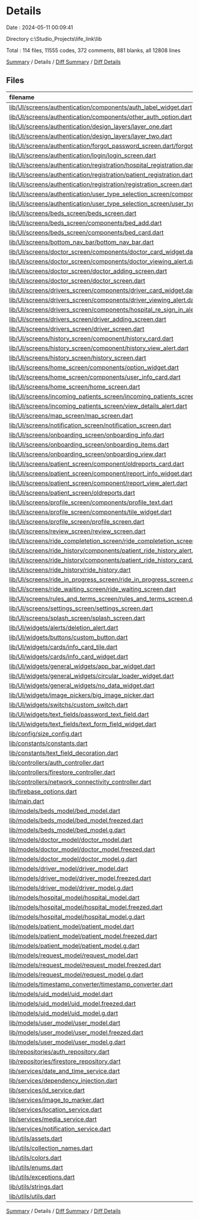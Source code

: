 # Details

Date : 2024-05-11 00:09:41

Directory c:\\Studio_Projects\\life_link\\lib

Total : 114 files,  11555 codes, 372 comments, 881 blanks, all 12808 lines

[Summary](results.md) / Details / [Diff Summary](diff.md) / [Diff Details](diff-details.md)

## Files
| filename | language | code | comment | blank | total |
| :--- | :--- | ---: | ---: | ---: | ---: |
| [lib/UI/screens/authentication/components/auth_label_widget.dart](/lib/UI/screens/authentication/components/auth_label_widget.dart) | Dart | 26 | 0 | 3 | 29 |
| [lib/UI/screens/authentication/components/other_auth_option.dart](/lib/UI/screens/authentication/components/other_auth_option.dart) | Dart | 44 | 0 | 2 | 46 |
| [lib/UI/screens/authentication/design_layers/layer_one.dart](/lib/UI/screens/authentication/design_layers/layer_one.dart) | Dart | 20 | 0 | 3 | 23 |
| [lib/UI/screens/authentication/design_layers/layer_two.dart](/lib/UI/screens/authentication/design_layers/layer_two.dart) | Dart | 20 | 0 | 3 | 23 |
| [lib/UI/screens/authentication/forgot_password_screen.dart/forgot_password_screen.dart](/lib/UI/screens/authentication/forgot_password_screen.dart/forgot_password_screen.dart) | Dart | 125 | 1 | 7 | 133 |
| [lib/UI/screens/authentication/login/login_screen.dart](/lib/UI/screens/authentication/login/login_screen.dart) | Dart | 232 | 1 | 12 | 245 |
| [lib/UI/screens/authentication/registration/hospital_registration.dart](/lib/UI/screens/authentication/registration/hospital_registration.dart) | Dart | 240 | 2 | 11 | 253 |
| [lib/UI/screens/authentication/registration/patient_registration.dart](/lib/UI/screens/authentication/registration/patient_registration.dart) | Dart | 311 | 2 | 13 | 326 |
| [lib/UI/screens/authentication/registration/registration_screen.dart](/lib/UI/screens/authentication/registration/registration_screen.dart) | Dart | 21 | 1 | 3 | 25 |
| [lib/UI/screens/authentication/user_type_selection_screen/components/user_options.dart](/lib/UI/screens/authentication/user_type_selection_screen/components/user_options.dart) | Dart | 62 | 0 | 4 | 66 |
| [lib/UI/screens/authentication/user_type_selection_screen/user_type_selection_screen.dart](/lib/UI/screens/authentication/user_type_selection_screen/user_type_selection_screen.dart) | Dart | 116 | 0 | 6 | 122 |
| [lib/UI/screens/beds_screen/beds_screen.dart](/lib/UI/screens/beds_screen/beds_screen.dart) | Dart | 215 | 0 | 8 | 223 |
| [lib/UI/screens/beds_screen/components/bed_add.dart](/lib/UI/screens/beds_screen/components/bed_add.dart) | Dart | 135 | 0 | 7 | 142 |
| [lib/UI/screens/beds_screen/components/bed_card.dart](/lib/UI/screens/beds_screen/components/bed_card.dart) | Dart | 97 | 0 | 8 | 105 |
| [lib/UI/screens/bottom_nav_bar/bottom_nav_bar.dart](/lib/UI/screens/bottom_nav_bar/bottom_nav_bar.dart) | Dart | 89 | 0 | 6 | 95 |
| [lib/UI/screens/doctor_screen/components/doctor_card_widget.dart](/lib/UI/screens/doctor_screen/components/doctor_card_widget.dart) | Dart | 213 | 0 | 9 | 222 |
| [lib/UI/screens/doctor_screen/components/doctor_viewing_alert.dart](/lib/UI/screens/doctor_screen/components/doctor_viewing_alert.dart) | Dart | 93 | 0 | 3 | 96 |
| [lib/UI/screens/doctor_screen/doctor_adding_screen.dart](/lib/UI/screens/doctor_screen/doctor_adding_screen.dart) | Dart | 319 | 1 | 14 | 334 |
| [lib/UI/screens/doctor_screen/doctor_screen.dart](/lib/UI/screens/doctor_screen/doctor_screen.dart) | Dart | 126 | 0 | 11 | 137 |
| [lib/UI/screens/drivers_screen/components/driver_card_widget.dart](/lib/UI/screens/drivers_screen/components/driver_card_widget.dart) | Dart | 207 | 7 | 9 | 223 |
| [lib/UI/screens/drivers_screen/components/driver_viewing_alert.dart](/lib/UI/screens/drivers_screen/components/driver_viewing_alert.dart) | Dart | 80 | 12 | 3 | 95 |
| [lib/UI/screens/drivers_screen/components/hospital_re_sign_in_alert.dart](/lib/UI/screens/drivers_screen/components/hospital_re_sign_in_alert.dart) | Dart | 168 | 1 | 8 | 177 |
| [lib/UI/screens/drivers_screen/driver_adding_screen.dart](/lib/UI/screens/drivers_screen/driver_adding_screen.dart) | Dart | 316 | 11 | 18 | 345 |
| [lib/UI/screens/drivers_screen/driver_screen.dart](/lib/UI/screens/drivers_screen/driver_screen.dart) | Dart | 126 | 0 | 11 | 137 |
| [lib/UI/screens/history_screen/component/history_card.dart](/lib/UI/screens/history_screen/component/history_card.dart) | Dart | 37 | 0 | 4 | 41 |
| [lib/UI/screens/history_screen/component/history_view_alert.dart](/lib/UI/screens/history_screen/component/history_view_alert.dart) | Dart | 57 | 0 | 2 | 59 |
| [lib/UI/screens/history_screen/history_screen.dart](/lib/UI/screens/history_screen/history_screen.dart) | Dart | 73 | 0 | 4 | 77 |
| [lib/UI/screens/home_screen/components/option_widget.dart](/lib/UI/screens/home_screen/components/option_widget.dart) | Dart | 64 | 0 | 4 | 68 |
| [lib/UI/screens/home_screen/components/user_info_card.dart](/lib/UI/screens/home_screen/components/user_info_card.dart) | Dart | 70 | 0 | 3 | 73 |
| [lib/UI/screens/home_screen/home_screen.dart](/lib/UI/screens/home_screen/home_screen.dart) | Dart | 364 | 5 | 18 | 387 |
| [lib/UI/screens/incoming_patients_screen/incoming_patients_screen.dart](/lib/UI/screens/incoming_patients_screen/incoming_patients_screen.dart) | Dart | 99 | 0 | 3 | 102 |
| [lib/UI/screens/incoming_patients_screen/view_details_alert.dart](/lib/UI/screens/incoming_patients_screen/view_details_alert.dart) | Dart | 57 | 0 | 2 | 59 |
| [lib/UI/screens/map_screen/map_screen.dart](/lib/UI/screens/map_screen/map_screen.dart) | Dart | 92 | 3 | 7 | 102 |
| [lib/UI/screens/notification_screen/notification_screen.dart](/lib/UI/screens/notification_screen/notification_screen.dart) | Dart | 101 | 0 | 3 | 104 |
| [lib/UI/screens/onboarding_screen/onboarding_info.dart](/lib/UI/screens/onboarding_screen/onboarding_info.dart) | Dart | 7 | 0 | 2 | 9 |
| [lib/UI/screens/onboarding_screen/onboarding_items.dart](/lib/UI/screens/onboarding_screen/onboarding_items.dart) | Dart | 20 | 0 | 2 | 22 |
| [lib/UI/screens/onboarding_screen/onboarding_view.dart](/lib/UI/screens/onboarding_screen/onboarding_view.dart) | Dart | 111 | 2 | 8 | 121 |
| [lib/UI/screens/patient_screen/component/oldreports_card.dart](/lib/UI/screens/patient_screen/component/oldreports_card.dart) | Dart | 78 | 0 | 4 | 82 |
| [lib/UI/screens/patient_screen/component/report_info_widget.dart](/lib/UI/screens/patient_screen/component/report_info_widget.dart) | Dart | 56 | 0 | 4 | 60 |
| [lib/UI/screens/patient_screen/component/report_view_alert.dart](/lib/UI/screens/patient_screen/component/report_view_alert.dart) | Dart | 57 | 0 | 2 | 59 |
| [lib/UI/screens/patient_screen/oldreports.dart](/lib/UI/screens/patient_screen/oldreports.dart) | Dart | 68 | 0 | 4 | 72 |
| [lib/UI/screens/profile_screen/components/profile_text.dart](/lib/UI/screens/profile_screen/components/profile_text.dart) | Dart | 31 | 1 | 3 | 35 |
| [lib/UI/screens/profile_screen/components/tile_widget.dart](/lib/UI/screens/profile_screen/components/tile_widget.dart) | Dart | 52 | 0 | 5 | 57 |
| [lib/UI/screens/profile_screen/profile_screen.dart](/lib/UI/screens/profile_screen/profile_screen.dart) | Dart | 323 | 24 | 15 | 362 |
| [lib/UI/screens/review_screen/review_screen.dart](/lib/UI/screens/review_screen/review_screen.dart) | Dart | 58 | 0 | 2 | 60 |
| [lib/UI/screens/ride_completetion_screen/ride_completetion_screen.dart](/lib/UI/screens/ride_completetion_screen/ride_completetion_screen.dart) | Dart | 163 | 0 | 9 | 172 |
| [lib/UI/screens/ride_history/components/patient_ride_history_alert.dart](/lib/UI/screens/ride_history/components/patient_ride_history_alert.dart) | Dart | 85 | 0 | 2 | 87 |
| [lib/UI/screens/ride_history/components/patient_ride_history_card_widget.dart](/lib/UI/screens/ride_history/components/patient_ride_history_card_widget.dart) | Dart | 166 | 0 | 11 | 177 |
| [lib/UI/screens/ride_history/ride_history.dart](/lib/UI/screens/ride_history/ride_history.dart) | Dart | 71 | 0 | 5 | 76 |
| [lib/UI/screens/ride_in_progress_screen/ride_in_progress_screen.dart](/lib/UI/screens/ride_in_progress_screen/ride_in_progress_screen.dart) | Dart | 152 | 0 | 6 | 158 |
| [lib/UI/screens/ride_waiting_screen/ride_waiting_screen.dart](/lib/UI/screens/ride_waiting_screen/ride_waiting_screen.dart) | Dart | 354 | 2 | 18 | 374 |
| [lib/UI/screens/rules_and_terms_screen/rules_and_terms_screen.dart](/lib/UI/screens/rules_and_terms_screen/rules_and_terms_screen.dart) | Dart | 104 | 0 | 3 | 107 |
| [lib/UI/screens/settings_screen/settings_screen.dart](/lib/UI/screens/settings_screen/settings_screen.dart) | Dart | 87 | 40 | 5 | 132 |
| [lib/UI/screens/splash_screen/splash_screen.dart](/lib/UI/screens/splash_screen/splash_screen.dart) | Dart | 97 | 0 | 9 | 106 |
| [lib/UI/widgets/alerts/deletion_alert.dart](/lib/UI/widgets/alerts/deletion_alert.dart) | Dart | 100 | 0 | 4 | 104 |
| [lib/UI/widgets/buttons/custom_button.dart](/lib/UI/widgets/buttons/custom_button.dart) | Dart | 34 | 1 | 3 | 38 |
| [lib/UI/widgets/cards/info_card_tile.dart](/lib/UI/widgets/cards/info_card_tile.dart) | Dart | 29 | 0 | 3 | 32 |
| [lib/UI/widgets/cards/info_card_widget.dart](/lib/UI/widgets/cards/info_card_widget.dart) | Dart | 56 | 0 | 4 | 60 |
| [lib/UI/widgets/general_widgets/app_bar_widget.dart](/lib/UI/widgets/general_widgets/app_bar_widget.dart) | Dart | 50 | 0 | 2 | 52 |
| [lib/UI/widgets/general_widgets/circular_loader_widget.dart](/lib/UI/widgets/general_widgets/circular_loader_widget.dart) | Dart | 17 | 0 | 3 | 20 |
| [lib/UI/widgets/general_widgets/no_data_widget.dart](/lib/UI/widgets/general_widgets/no_data_widget.dart) | Dart | 31 | 0 | 2 | 33 |
| [lib/UI/widgets/image_pickers/big_image_picker.dart](/lib/UI/widgets/image_pickers/big_image_picker.dart) | Dart | 150 | 0 | 6 | 156 |
| [lib/UI/widgets/switchs/custom_switch.dart](/lib/UI/widgets/switchs/custom_switch.dart) | Dart | 37 | 0 | 3 | 40 |
| [lib/UI/widgets/text_fields/password_text_field.dart](/lib/UI/widgets/text_fields/password_text_field.dart) | Dart | 78 | 0 | 6 | 84 |
| [lib/UI/widgets/text_fields/text_form_field_widget.dart](/lib/UI/widgets/text_fields/text_form_field_widget.dart) | Dart | 146 | 0 | 3 | 149 |
| [lib/config/size_config.dart](/lib/config/size_config.dart) | Dart | 33 | 0 | 6 | 39 |
| [lib/constants/constants.dart](/lib/constants/constants.dart) | Dart | 12 | 0 | 1 | 13 |
| [lib/constants/text_field_decoration.dart](/lib/constants/text_field_decoration.dart) | Dart | 62 | 0 | 2 | 64 |
| [lib/controllers/auth_controller.dart](/lib/controllers/auth_controller.dart) | Dart | 38 | 0 | 7 | 45 |
| [lib/controllers/firestore_controller.dart](/lib/controllers/firestore_controller.dart) | Dart | 321 | 0 | 37 | 358 |
| [lib/controllers/network_connectivity_controller.dart](/lib/controllers/network_connectivity_controller.dart) | Dart | 0 | 51 | 5 | 56 |
| [lib/firebase_options.dart](/lib/firebase_options.dart) | Dart | 64 | 12 | 6 | 82 |
| [lib/main.dart](/lib/main.dart) | Dart | 44 | 3 | 5 | 52 |
| [lib/models/beds_model/bed_model.dart](/lib/models/beds_model/bed_model.dart) | Dart | 13 | 0 | 3 | 16 |
| [lib/models/beds_model/bed_model.freezed.dart](/lib/models/beds_model/bed_model.freezed.dart) | Dart | 151 | 15 | 26 | 192 |
| [lib/models/beds_model/bed_model.g.dart](/lib/models/beds_model/bed_model.g.dart) | Dart | 13 | 4 | 5 | 22 |
| [lib/models/doctor_model/doctor_model.dart](/lib/models/doctor_model/doctor_model.dart) | Dart | 20 | 0 | 3 | 23 |
| [lib/models/doctor_model/doctor_model.freezed.dart](/lib/models/doctor_model/doctor_model.freezed.dart) | Dart | 317 | 15 | 26 | 358 |
| [lib/models/doctor_model/doctor_model.g.dart](/lib/models/doctor_model/doctor_model.g.dart) | Dart | 27 | 4 | 5 | 36 |
| [lib/models/driver_model/driver_model.dart](/lib/models/driver_model/driver_model.dart) | Dart | 21 | 0 | 4 | 25 |
| [lib/models/driver_model/driver_model.freezed.dart](/lib/models/driver_model/driver_model.freezed.dart) | Dart | 340 | 15 | 26 | 381 |
| [lib/models/driver_model/driver_model.g.dart](/lib/models/driver_model/driver_model.g.dart) | Dart | 29 | 4 | 5 | 38 |
| [lib/models/hospital_model/hospital_model.dart](/lib/models/hospital_model/hospital_model.dart) | Dart | 18 | 0 | 4 | 22 |
| [lib/models/hospital_model/hospital_model.freezed.dart](/lib/models/hospital_model/hospital_model.freezed.dart) | Dart | 260 | 15 | 26 | 301 |
| [lib/models/hospital_model/hospital_model.g.dart](/lib/models/hospital_model/hospital_model.g.dart) | Dart | 23 | 4 | 5 | 32 |
| [lib/models/patient_model/patient_model.dart](/lib/models/patient_model/patient_model.dart) | Dart | 19 | 0 | 4 | 23 |
| [lib/models/patient_model/patient_model.freezed.dart](/lib/models/patient_model/patient_model.freezed.dart) | Dart | 283 | 15 | 26 | 324 |
| [lib/models/patient_model/patient_model.g.dart](/lib/models/patient_model/patient_model.g.dart) | Dart | 25 | 4 | 5 | 34 |
| [lib/models/request_model/request_model.dart](/lib/models/request_model/request_model.dart) | Dart | 20 | 0 | 4 | 24 |
| [lib/models/request_model/request_model.freezed.dart](/lib/models/request_model/request_model.freezed.dart) | Dart | 321 | 15 | 26 | 362 |
| [lib/models/request_model/request_model.g.dart](/lib/models/request_model/request_model.g.dart) | Dart | 27 | 4 | 5 | 36 |
| [lib/models/timestamp_converter/timestamp_converter.dart](/lib/models/timestamp_converter/timestamp_converter.dart) | Dart | 0 | 10 | 4 | 14 |
| [lib/models/uid_model/uid_model.dart](/lib/models/uid_model/uid_model.dart) | Dart | 11 | 0 | 3 | 14 |
| [lib/models/uid_model/uid_model.freezed.dart](/lib/models/uid_model/uid_model.freezed.dart) | Dart | 110 | 15 | 26 | 151 |
| [lib/models/uid_model/uid_model.g.dart](/lib/models/uid_model/uid_model.g.dart) | Dart | 9 | 4 | 5 | 18 |
| [lib/models/user_model/user_model.dart](/lib/models/user_model/user_model.dart) | Dart | 15 | 0 | 3 | 18 |
| [lib/models/user_model/user_model.freezed.dart](/lib/models/user_model/user_model.freezed.dart) | Dart | 199 | 15 | 26 | 240 |
| [lib/models/user_model/user_model.g.dart](/lib/models/user_model/user_model.g.dart) | Dart | 17 | 4 | 5 | 26 |
| [lib/repositories/auth_repository.dart](/lib/repositories/auth_repository.dart) | Dart | 98 | 0 | 9 | 107 |
| [lib/repositories/firestore_repository.dart](/lib/repositories/firestore_repository.dart) | Dart | 697 | 9 | 47 | 753 |
| [lib/services/date_and_time_service.dart](/lib/services/date_and_time_service.dart) | Dart | 52 | 0 | 5 | 57 |
| [lib/services/dependency_injection.dart](/lib/services/dependency_injection.dart) | Dart | 0 | 10 | 2 | 12 |
| [lib/services/id_service.dart](/lib/services/id_service.dart) | Dart | 34 | 0 | 3 | 37 |
| [lib/services/image_to_marker.dart](/lib/services/image_to_marker.dart) | Dart | 17 | 0 | 3 | 20 |
| [lib/services/location_service.dart](/lib/services/location_service.dart) | Dart | 27 | 0 | 4 | 31 |
| [lib/services/media_service.dart](/lib/services/media_service.dart) | Dart | 59 | 1 | 7 | 67 |
| [lib/services/notification_service.dart](/lib/services/notification_service.dart) | Dart | 133 | 5 | 15 | 153 |
| [lib/utils/assets.dart](/lib/utils/assets.dart) | Dart | 53 | 2 | 4 | 59 |
| [lib/utils/collection_names.dart](/lib/utils/collection_names.dart) | Dart | 15 | 0 | 2 | 17 |
| [lib/utils/colors.dart](/lib/utils/colors.dart) | Dart | 30 | 0 | 2 | 32 |
| [lib/utils/enums.dart](/lib/utils/enums.dart) | Dart | 3 | 0 | 3 | 6 |
| [lib/utils/exceptions.dart](/lib/utils/exceptions.dart) | Dart | 32 | 0 | 16 | 48 |
| [lib/utils/strings.dart](/lib/utils/strings.dart) | Dart | 15 | 0 | 1 | 16 |
| [lib/utils/utils.dart](/lib/utils/utils.dart) | Dart | 145 | 0 | 19 | 164 |

[Summary](results.md) / Details / [Diff Summary](diff.md) / [Diff Details](diff-details.md)